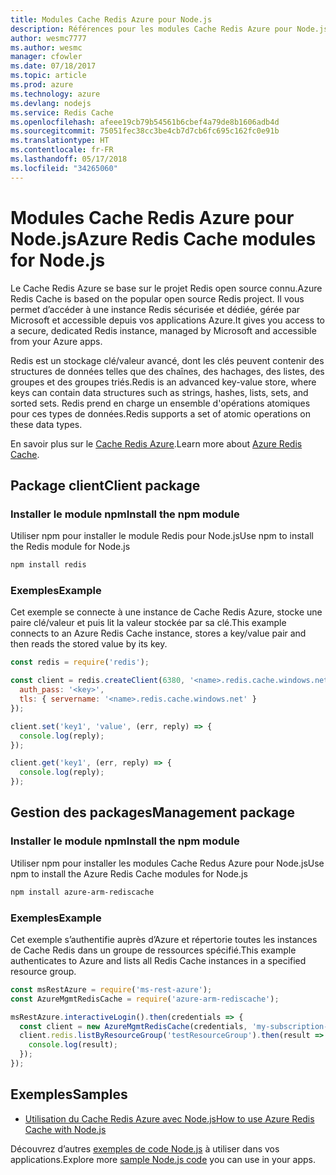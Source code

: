 ```yaml
---
title: Modules Cache Redis Azure pour Node.js
description: Références pour les modules Cache Redis Azure pour Node.js
author: wesmc7777
ms.author: wesmc
manager: cfowler
ms.date: 07/18/2017
ms.topic: article
ms.prod: azure
ms.technology: azure
ms.devlang: nodejs
ms.service: Redis Cache
ms.openlocfilehash: afeee19cb79b54561b6cbef4a79de8b1606adb4d
ms.sourcegitcommit: 75051fec38cc3be4cb7d7cb6fc695c162fc0e91b
ms.translationtype: HT
ms.contentlocale: fr-FR
ms.lasthandoff: 05/17/2018
ms.locfileid: "34265060"
---
```

# <a name="azure-redis-cache-modules-for-nodejs"></a><span data-ttu-id="0c74f-103">Modules Cache Redis Azure pour Node.js</span><span class="sxs-lookup"><span data-stu-id="0c74f-103">Azure Redis Cache modules for Node.js</span></span>

<span data-ttu-id="0c74f-104">Le Cache Redis Azure se base sur le projet Redis open source connu.</span><span class="sxs-lookup"><span data-stu-id="0c74f-104">Azure Redis Cache is based on the popular open source Redis project.</span></span> <span data-ttu-id="0c74f-105">Il vous permet d’accéder à une instance Redis sécurisée et dédiée, gérée par Microsoft et accessible depuis vos applications Azure.</span><span class="sxs-lookup"><span data-stu-id="0c74f-105">It gives you access to a secure, dedicated Redis instance, managed by Microsoft and accessible from your Azure apps.</span></span>

<span data-ttu-id="0c74f-106">Redis est un stockage clé/valeur avancé, dont les clés peuvent contenir des structures de données telles que des chaînes, des hachages, des listes, des groupes et des groupes triés.</span><span class="sxs-lookup"><span data-stu-id="0c74f-106">Redis is an advanced key-value store, where keys can contain data structures such as strings, hashes, lists, sets, and sorted sets.</span></span> <span data-ttu-id="0c74f-107">Redis prend en charge un ensemble d'opérations atomiques pour ces types de données.</span><span class="sxs-lookup"><span data-stu-id="0c74f-107">Redis supports a set of atomic operations on these data types.</span></span>

<span data-ttu-id="0c74f-108">En savoir plus sur le [Cache Redis Azure](https://docs.microsoft.com/azure/redis-cache/).</span><span class="sxs-lookup"><span data-stu-id="0c74f-108">Learn more about [Azure Redis Cache](https://docs.microsoft.com/azure/redis-cache/).</span></span>

## <a name="client-package"></a><span data-ttu-id="0c74f-109">Package client</span><span class="sxs-lookup"><span data-stu-id="0c74f-109">Client package</span></span>

### <a name="install-the-npm-module"></a><span data-ttu-id="0c74f-110">Installer le module npm</span><span class="sxs-lookup"><span data-stu-id="0c74f-110">Install the npm module</span></span>

<span data-ttu-id="0c74f-111">Utiliser npm pour installer le module Redis pour Node.js</span><span class="sxs-lookup"><span data-stu-id="0c74f-111">Use npm to install the Redis module for Node.js</span></span>

```bash
npm install redis
```

### <a name="example"></a><span data-ttu-id="0c74f-112">Exemples</span><span class="sxs-lookup"><span data-stu-id="0c74f-112">Example</span></span>

<span data-ttu-id="0c74f-113">Cet exemple se connecte à une instance de Cache Redis Azure, stocke une paire clé/valeur et puis lit la valeur stockée par sa clé.</span><span class="sxs-lookup"><span data-stu-id="0c74f-113">This example connects to an Azure Redis Cache instance, stores a key/value pair and then reads the stored value by its key.</span></span>

```javascript
const redis = require('redis');

const client = redis.createClient(6380, '<name>.redis.cache.windows.net', {
  auth_pass: '<key>',
  tls: { servername: '<name>.redis.cache.windows.net' }
});

client.set('key1', 'value', (err, reply) => {
  console.log(reply);
});

client.get('key1', (err, reply) => {
  console.log(reply);
});
```

## <a name="management-package"></a><span data-ttu-id="0c74f-114">Gestion des packages</span><span class="sxs-lookup"><span data-stu-id="0c74f-114">Management package</span></span>

### <a name="install-the-npm-module"></a><span data-ttu-id="0c74f-115">Installer le module npm</span><span class="sxs-lookup"><span data-stu-id="0c74f-115">Install the npm module</span></span>

<span data-ttu-id="0c74f-116">Utiliser npm pour installer les modules Cache Redus Azure pour Node.js</span><span class="sxs-lookup"><span data-stu-id="0c74f-116">Use npm to install the Azure Redis Cache modules for Node.js</span></span>

```bash
npm install azure-arm-rediscache
```

### <a name="example"></a><span data-ttu-id="0c74f-117">Exemples</span><span class="sxs-lookup"><span data-stu-id="0c74f-117">Example</span></span>

<span data-ttu-id="0c74f-118">Cet exemple s’authentifie auprès d’Azure et répertorie toutes les instances de Cache Redis dans un groupe de ressources spécifié.</span><span class="sxs-lookup"><span data-stu-id="0c74f-118">This example authenticates to Azure and lists all Redis Cache instances in a specified resource group.</span></span>

```javascript
const msRestAzure = require('ms-rest-azure');
const AzureMgmtRedisCache = require('azure-arm-rediscache');

msRestAzure.interactiveLogin().then(credentials => {
  const client = new AzureMgmtRedisCache(credentials, 'my-subscription-id');
  client.redis.listByResourceGroup('testResourceGroup').then(result => {
    console.log(result);
  });
});
```


## <a name="samples"></a><span data-ttu-id="0c74f-119">Exemples</span><span class="sxs-lookup"><span data-stu-id="0c74f-119">Samples</span></span>

* [<span data-ttu-id="0c74f-120">Utilisation du Cache Redis Azure avec Node.js</span><span class="sxs-lookup"><span data-stu-id="0c74f-120">How to use Azure Redis Cache with Node.js</span></span>](https://docs.microsoft.com/azure/redis-cache/cache-nodejs-get-started)

<span data-ttu-id="0c74f-121">Découvrez d’autres [exemples de code Node.js](https://azure.microsoft.com/resources/samples/?platform=nodejs) à utiliser dans vos applications.</span><span class="sxs-lookup"><span data-stu-id="0c74f-121">Explore more [sample Node.js code](https://azure.microsoft.com/resources/samples/?platform=nodejs) you can use in your apps.</span></span>
